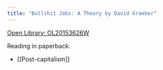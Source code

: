 ```yaml
---
title: "Bullshit Jobs: A Theory by David Graeber"
---
```

[Open Library: OL20153626W](https://openlibrary.org/works/OL20153626W/Bullshit_Jobs)

Reading in paperback.

* [[Post-capitalism]]